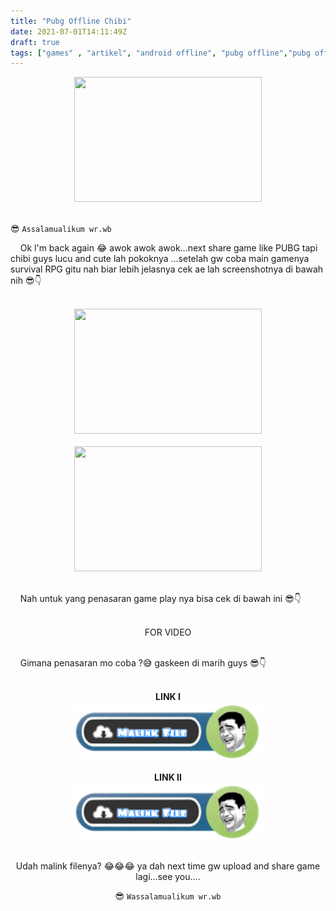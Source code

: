 ```yaml
---
title: "Pubg Offline Chibi"
date: 2021-07-01T14:11:49Z
draft: true
tags: ["games" , "artikel", "android offline", "pubg offline","pubg offline chibi"]
---
```

<center><img width="300" height="200" src="/img-asset/Pubg-offline-chibi.jpg"></center>
<br>

😎 `Assalamualikum wr.wb`

<p class="justify">&nbsp; &nbsp; Ok l'm back again 😂 awok awok awok...next share game like PUBG tapi chibi guys lucu and cute lah pokoknya ...setelah gw coba main gamenya survival RPG gitu nah biar lebih jelasnya cek ae lah screenshotnya di bawah nih 😎👇</p>
<br>
<center><img width="300" height="200" src="/img-asset/Pubg-of-chibi1.jpg"></center>
<br>
<center><img width="300" height="200" src="/img-asset/Pubg-of-chibi2.jpg"></center>
<br>
<p class="justify">&nbsp; &nbsp; Nah untuk yang penasaran game play nya bisa cek di bawah ini 😎👇</p>
<br>
<center>FOR VIDEO</center>
<br>
<p class="justify">&nbsp; &nbsp; Gimana penasaran mo coba ?😅 gaskeen di marih guys 😎👇</p>
<br>
<center><b>LINK I</b>
<center><a href="#"><img width="300" src="/img-asset/Download.png"></a><center>
<br>
<center><b>LINK II</b>
<center><a href="#"><img width="300" src="/img-asset/Download.png"></a></center>
<br>
<p class="justify"> Udah malink filenya? 😂😂😂 ya dah next time gw upload and share game lagi...see you....
<br>

😎 `Wassalamualikum wr.wb`
